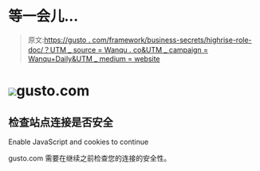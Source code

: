 # 等一会儿...

> 原文:[https://gusto . com/framework/business-secrets/highrise-role-doc/？UTM _ source = Wanqu . co&UTM _ campaign = Wanqu+Daily&UTM _ medium = website](https://gusto.com/framework/business-secrets/highrise-role-doc/?utm_source=wanqu.co&utm_campaign=Wanqu+Daily&utm_medium=website)

# ![](../Images/8a4a82c31145477ccddddcdde4d46077.png)gusto.com

## 检查站点连接是否安全

<noscript>   <p class="heading-icon warning-icon"/>   Enable JavaScript and cookies to continue   </noscript>

gusto.com 需要在继续之前检查您的连接的安全性。